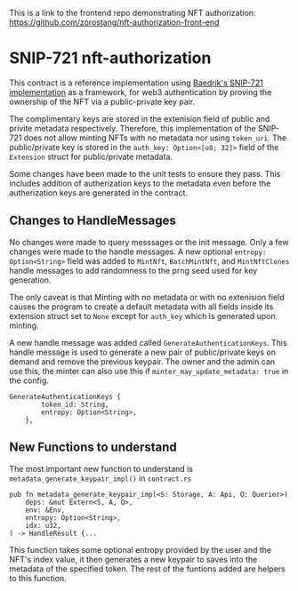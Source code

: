 This is a link to the frontend repo demonstrating NFT authorization: https://github.com/zorostang/nft-authorization-front-end

# SNIP-721 nft-authorization
This contract is a reference implementation using [Baedrik's SNIP-721 implementation](https://github.com/baedrik/snip721-reference-impl) as a framework, for web3 authentication by proving the ownership of the NFT via a public-private key pair.

The complimentary keys are stored in the extenision field of public and privite metadata respectively. Therefore, this implementation of the SNIP-721 does not allow minting NFTs with no metadata nor using `token_uri`. The public/private key is stored in the `auth_key: Option<[u8; 32]>` field of the `Extension` struct for public/private metadata.

Some changes have been made to the unit tests to ensure they pass. This includes addition of autherization keys to the metadata even before the autherization keys are generated in the contract.

## Changes to HandleMessages
No changes were made to query messsages or the init message. Only a few changes were made to the handle messages. A new optional `entropy: Option<String>`  field was added to `MintNft`, `BatchMintNft`, and `MintNftClones` handle messages to add randomness to the prng seed used for key generation. 

The only caveat is that Minting with no metadata or with no extenision field causes the program to create a default metadata with all fields inside its extension struct set to `None` except for `auth_key` which is generated upon minting.

A new handle message was added called `GenerateAuthenticationKeys`. This handle message is used to generate a new pair of public/private keys on demand and remove the previous keypair. The owner and the admin can use this, the minter can also use this if `minter_may_update_metadata: true` in the config.
```
GenerateAuthenticationKeys {
        token_id: String,
        entropy: Option<String>,
    },
```

## New Functions to understand
The most important new function to understand is `metadata_generate_keypair_impl()` in `contract.rs`
```
pub fn metadata_generate_keypair_impl<S: Storage, A: Api, Q: Querier>(
    deps: &mut Extern<S, A, Q>,
    env: &Env,
    entropy: Option<String>,
    idx: u32,
) -> HandleResult {...
```
This function takes some optional entropy provided by the user and the NFT's index value, it then generates a new keypair to saves into the metadata of the specified token. The rest of the funtions added are helpers to this function.
